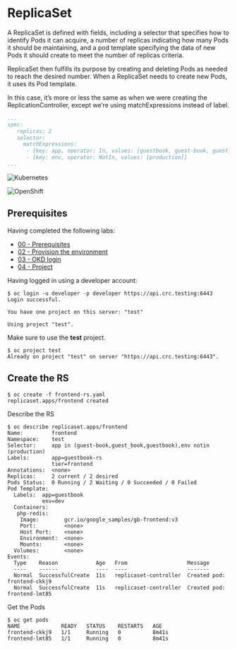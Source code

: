 # ReplicaSet


A ReplicaSet is defined with fields, including a selector that specifies how to identify Pods it can acquire, a number of replicas indicating how many Pods it should be maintaining, and a pod template specifying the data of new Pods it should create to meet the number of replicas criteria.

ReplicaSet then fulfills its purpose by creating and deleting Pods as needed to reach the desired number. When a ReplicaSet needs to create new Pods, it uses its Pod template.

In this case, it’s more or less the same as when we were creating the ReplicationController, except we’re using matchExpressions instead of label. 

```yaml
...
spec:
   replicas: 2
   selector:
     matchExpressions:
      - {key: app, operator: In, values: [guestbook, guest-book, guest_book]}
      - {key: env, operator: NotIn, values: [production]}
...
```

![Kubernetes](https://img.shields.io/badge/Kubernetes-informational?logo=Kubernetes&color=blue&logoColor=white&style=for-the-badge&logoWidth=30)

![OpenShift](https://img.shields.io/badge/OpenShift-informational?logo=Red%20Hat%20Open%20Shift&color=black&logoColor=red&style=for-the-badge&logoWidth=30)

## Prerequisites

Having completed the following labs:

- [00 - Prerequisites](../00-Prerequisites/README.md)
- [02 - Provision the environment](../02-Provision_the_environment/README.md)
- [03 - OKD login](../03-OKD_login/README.md)
- [04 - Project](../04-Project/README.md)

Having logged in using a developer account:

```console
$ oc login -u developer -p developer https://api.crc.testing:6443     
Login successful.

You have one project on this server: "test"

Using project "test".
```

Make sure to use the **test** project.

```console
$ oc project test
Already on project "test" on server "https://api.crc.testing:6443".
```

## Create the RS

```console
$ oc create -f frontend-rs.yaml
replicaset.apps/frontend created
```

Describe the RS

```console
$ oc describe replicaset.apps/frontend
Name:         frontend
Namespace:    test
Selector:     app in (guest-book,guest_book,guestbook),env notin (production)
Labels:       app=guestbook-rs
              tier=frontend
Annotations:  <none>
Replicas:     2 current / 2 desired
Pods Status:  0 Running / 2 Waiting / 0 Succeeded / 0 Failed
Pod Template:
  Labels:  app=guestbook
           env=dev
  Containers:
   php-redis:
    Image:        gcr.io/google_samples/gb-frontend:v3
    Port:         <none>
    Host Port:    <none>
    Environment:  <none>
    Mounts:       <none>
  Volumes:        <none>
Events:
  Type    Reason            Age   From                   Message
  ----    ------            ----  ----                   -------
  Normal  SuccessfulCreate  11s   replicaset-controller  Created pod: frontend-ckkj9
  Normal  SuccessfulCreate  11s   replicaset-controller  Created pod: frontend-lmt85
```

Get the Pods

```console
$ oc get pods
NAME             READY   STATUS    RESTARTS   AGE
frontend-ckkj9   1/1     Running   0          8m41s
frontend-lmt85   1/1     Running   0          8m41s
```

